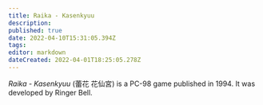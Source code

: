```yaml
---
title: Raika - Kasenkyuu
description: 
published: true
date: 2022-04-10T15:31:05.394Z
tags: 
editor: markdown
dateCreated: 2022-04-01T18:25:05.278Z
---
```


_Raika - Kasenkyuu_ (<span lang='ja'>蕾花 花仙宮</span>) is a PC-98 game published in 1994.
It was developed by Ringer Bell.
